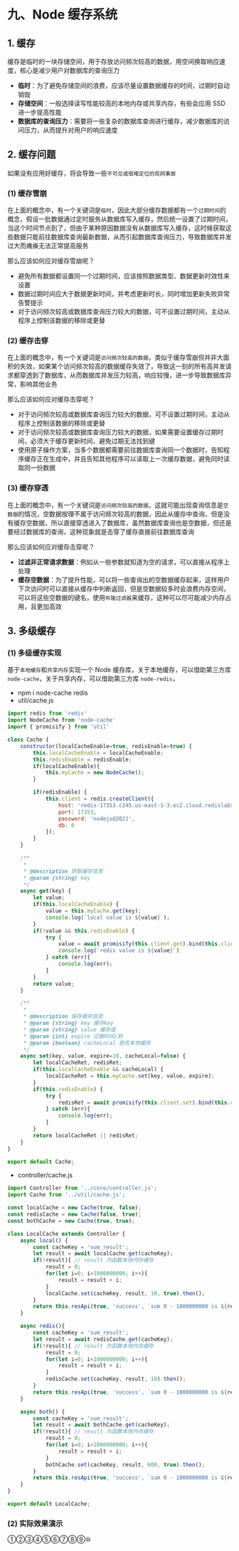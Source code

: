 # 九、Node 缓存系统

## 1. 缓存

缓存是临时的一块存储空间，用于存放访问频次较高的数据，用空间换取响应速度，核心是减少用户对数据库的查询压力

* **临时**：为了避免存储空间的浪费，应该尽量设置数据缓存的时间，过期时自动销毁
* **存储空间**：一般选择读写性能较高的本地内存或共享内存，有些会应用 SSD 进一步提高性能
* **数据库的查询压力**：需要将一些复杂的数据库查询进行缓存，减少数据库的访问压力，从而提升对用户的响应速度

## 2. 缓存问题

如果没有应用好缓存，将会导致一些`不可见或很难定位的现网事故`

### (1) 缓存雪崩

在上面的概念中，有一个关键词是`临时`，因此大部分缓存数据都有一个`过期时间`的概念，假设一批数据通过定时服务从数据库写入缓存，然后统一设置了过期时间，当这个时间节点到了，但由于某种原因数据没有从数据库写入缓存，这时候获取这些数据只能前往数据库查询最新数据，从而引起数据库查询压力，导致数据库并发过大而瘫痪无法正常提高服务

那么应该如何应对缓存雪崩呢？

* 避免所有数据都设置同一个过期时间，应该按照数据类型、数据更新时效性来设置
* 数据过期时间应大于数据更新时间，并考虑更新时长，同时增加更新失败异常告警提示
* 对于访问频次较高或数据库查询压力较大的数据，可不设置过期时间，主动从程序上控制该数据的移除或更替

### (2) 缓存击穿

在上面的概念中，有一个关键词是`访问频次较高的数据`，类似于缓存雪崩但并非大面积的失效，如果某个访问频次较高的数据缓存失效了，导致这一刻的所有高并发请求都穿透到了数据库，从而数据库并发压力较高，响应较慢，进一步导致数据库异常，影响其他业务

那么应该如何应对缓存击穿呢？

* 对于访问频次较高或数据库查询压力较大的数据，可不设置过期时间，主动从程序上控制该数据的移除或更替
* 对于访问频次较高或数据库查询压力较大的数据，如果需要设置缓存过期时间，必须大于缓存更新时间，避免过期无法找到键
* 使用原子操作方案，当多个数据都需要前往数据库查询同一个数据时，告知程序缓存正在生成中，并且告知其他程序可以读取上一次缓存数据，避免同时读取同一份数据

### (3) 缓存穿透

在上面的概念中，有一个关键词是`访问频次较高的数据`，这就可能出现查询信息是`空数据`的情况，空数据按理不属于访问频次较高的数据，因此从缓存中查询，但是没有缓存空数据，所以直接穿透进入了数据库，虽然数据库查询也是空数据，但还是要经过数据库的查询，这种现象就是击穿了缓存直接前往数据库查询

那么应该如何应对缓存击穿呢？

* **过滤非正常请求数据**：例如从一些参数就知道为空的请求，可以直接从程序上处理
* **缓存空数据**：为了提升性能，可以将一些查询出的空数据缓存起来，这样用户下次访问时可以直接从缓存中判断返回，但是空数据较多时会浪费内存空间，可以将这些空数据的键名，使用`布隆过滤器`来缓存，这种可以尽可能减少内存占用，且更加高效

## 3. 多级缓存

### (1) 多级缓存实现

基于`本地缓存`和`共享内存`实现一个 Node 缓存库，关于本地缓存，可以借助第三方库 `node-cache`，关于共享内存，可以借助第三方库 `node-redis`，

* npm i node-cache redis
* util/cache.js

```js
import redis from 'redis'
import NodeCache from 'node-cache'
import { promisify } from 'util'

class Cache {
    constructor(localCacheEnable=true, redisEnable=true) {
        this.localCacheEnable = localCacheEnable;
        this.redisEnable = redisEnable;
        if(localCacheEnable){
            this.myCache = new NodeCache();
        }

        if(redisEnable) {
            this.client = redis.createClient({
                host: 'redis-17353.c245.us-east-1-3.ec2.cloud.redislabs.com',
                port: 17353,
                password: 'nodejs@2021',
                db: 0
            });
        }
    }

    /**
     * 
     * @description 获取缓存信息
     * @param {string} key 
     */
    async get(key) {
        let value;
        if(this.localCacheEnable) {
            value = this.myCache.get(key);
            console.log(`local value is ${value}`);
        }
        if(!value && this.redisEnable) {
            try {
                value = await promisify(this.client.get).bind(this.client)(key);
                console.log(`redis value is ${value}`)
            } catch (err){
                console.log(err);
            }
        }
        return value;
    }

    /**
     * 
     * @description 保存缓存信息
     * @param {string} key 缓存key
     * @param {string} value 缓存值
     * @param {int} expire 过期时间/秒
     * @param {boolean} cacheLocal 是否本地缓存
     */
    async set(key, value, expire=10, cacheLocal=false) {
        let localCacheRet, redisRet;
        if(this.localCacheEnable && cacheLocal) {
            localCacheRet = this.myCache.set(key, value, expire);
        }
        if(this.redisEnable) { 
            try {
                redisRet = await promisify(this.client.set).bind(this.client)(key, value, 'EX', expire);
            } catch (err){
                console.log(err);
            }
        }
        return localCacheRet || redisRet;
    }
}

export default Cache;
```

* controller/cache.js

```js
import Controller from '../core/controller.js';
import Cache from '../util/cache.js';

const localCache = new Cache(true, false);
const redisCache = new Cache(false, true);
const bothCache = new Cache(true, true);

class LocalCache extends Controller {
    async local() {
        const cacheKey = 'sum_result';
        let result = await localCache.get(cacheKey);
        if(!result){ // result 为函数本地内存缓存
            result = 0;
            for(let i=0; i<1000000000; i++){
                result = result + i;
            }
            localCache.set(cacheKey, result, 10, true).then();
        }
        return this.resApi(true, 'success', `sum 0 - 1000000000 is ${result}`);
    }

    async redis(){
        const cacheKey = 'sum_result';
        let result = await redisCache.get(cacheKey);
        if(!result){ // result 为函数本地内存缓存
            result = 0;
            for(let i=0; i<1000000000; i++){
                result = result + i;
            }
            redisCache.set(cacheKey, result, 10).then();
        }
        return this.resApi(true, 'success', `sum 0 - 1000000000 is ${result}`);
    }

    async both() {
        const cacheKey = 'sum_result';
        let result = await bothCache.get(cacheKey);
        if(!result){ // result 为函数本地内存缓存
            result = 0;
            for(let i=0; i<1000000000; i++){
                result = result + i;
            }
            bothCache.set(cacheKey, result, 600, true).then();
        }
        return this.resApi(true, 'success', `sum 0 - 1000000000 is ${result}`);
    }
}

export default LocalCache;
```

### (2) 实际效果演示

①②③④⑤⑥⑦⑧⑨⑩
